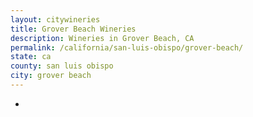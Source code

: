```yaml
---
layout: citywineries
title: Grover Beach Wineries
description: Wineries in Grover Beach, CA
permalink: /california/san-luis-obispo/grover-beach/
state: ca
county: san luis obispo
city: grover beach
---
```

-
